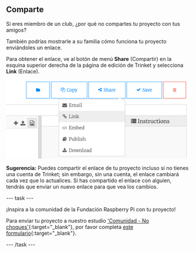 ## Comparte

Si eres miembro de un club, ¿por qué no compartes tu proyecto con tus amigos?

También podrías mostrarle a su familia cómo funciona tu proyecto enviándoles un enlace.

Para obtener el enlace, ve al botón de menú **Share** (Compartir) en la esquina superior derecha de la página de edición de Trinket y selecciona **Link** (Enlace).

![El botón de menú 'Share' (Compartir) desplegado, con 'Link' (Enlace) resaltado.](images/share-button.png)

**Sugerencia:** Puedes compartir el enlace de tu proyecto incluso si no tienes una cuenta de Trinket; sin embargo, sin una cuenta, el enlace cambiará cada vez que lo actualices. Si has compartido el enlace con alguien, tendrás que enviar un nuevo enlace para que vea los cambios.

--- task ---

¡Inspira a la comunidad de la Fundación Raspberry Pi con tu proyecto!

Para enviar tu proyecto a nuestro estudio ['Comunidad - No choques'](https://wke.lt/w/s/KobNfx){:target="_blank"}, por favor completa [este formulario](https://form.raspberrypi.org/f/community-project-submissions){:target="_blank"}.

--- /task ---
